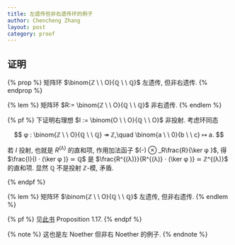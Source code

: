 ```yaml
---
title: 左遗传但非右遗传环的例子
author: Chencheng Zhang
layout: post
category: proof
---
```


## 证明

{% prop %}
矩阵环 $\binom{ℤ \ \ O}{ℚ \ \ ℚ}$ 左遗传, 但非右遗传.
{% endprop %}

{% lem %}
矩阵环 $R:= \binom{ℤ \ \ O}{ℚ \ \ ℚ}$ 非右遗传.
{% endlem %}

{% pf %}
下证明右理想 $I := \binom{O \ \ O}{ℚ \ \ O}$ 非投射. 考虑环同态

$$
φ : \binom{ℤ \ \ O}{ℚ \ \ ℚ} ↠ ℤ,\quad \binom{a \ \ 0}{b \ \ c} ↦ a.
$$

若 $I$ 投射, 也就是 $R^{(λ)}$ 的直和项, 作用加法函子 $(-) ⊗ _R\frac{R}{\ker φ }$, 得 $\frac{I}{I ⋅ (\ker φ )} ≃ ℚ$ 是 $\frac{R^{(λ)}}{R^{(λ)} ⋅ (\ker φ )} ≃ ℤ^{(λ)}$ 的直和项. 显然 $ℚ$ 不是投射 $ℤ$-模, 矛盾.

{% endpf %}

{% lem %}
矩阵环 $\binom{ℤ \ \ O}{ℚ \ \ ℚ}$ 左遗传, 但非右遗传.
{% endlem %}

{% pf %}
见[此书](https://link.springer.com/book/10.1007/978-1-4419-8616-0) Proposition 1.17.
{% endpf %}

{% note %}
这也是左 Noether 但非右 Noether 的例子.
{% endnote %}
